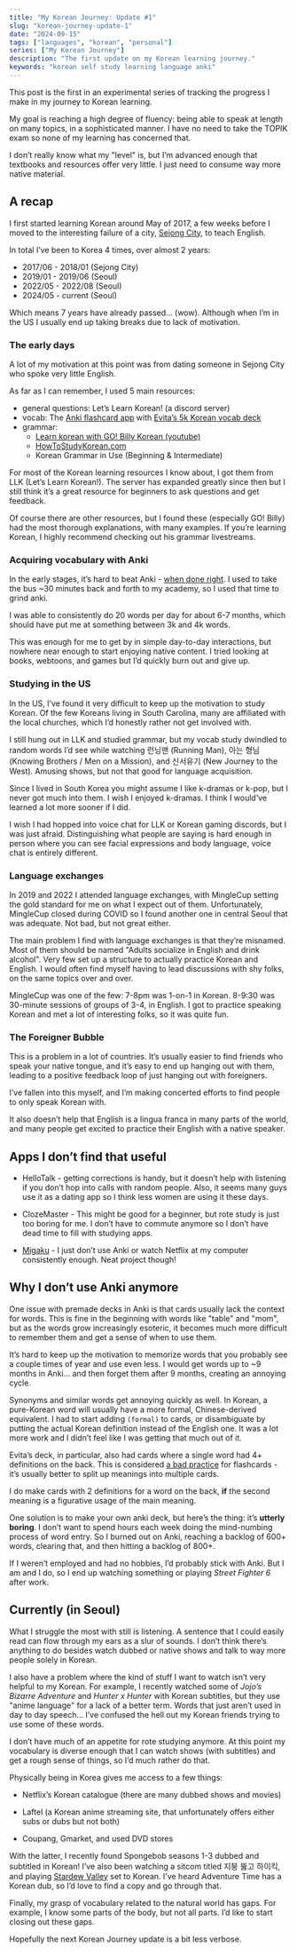 ```yaml
---
title: "My Korean Journey: Update #1"
slug: "korean-journey-update-1"
date: "2024-09-15"
tags: ["languages", "korean", "personal"]
series: ["My Korean Journey"]
description: "The first update on my Korean learning journey."
keywords: "korean self study learning language anki"
---
```


This post is the first in an experimental series of tracking the progress I make in my journey to Korean learning.

My goal is reaching a high degree of fluency: being able to speak at length on many topics, in a sophisticated manner. I have no need to take the TOPIK exam so none of my learning has concerned that.

I don’t really know what my "level" is, but I’m advanced enough that textbooks and resources offer very little. I just need to consume way more native material.

## A recap

I first started learning Korean around May of 2017, a few weeks before I moved to the interesting failure of a city, [Sejong City](https://en.wikipedia.org/wiki/Sejong_City), to teach English.

In total I’ve been to Korea 4 times, over almost 2 years:

-  2017/06 - 2018/01 (Sejong City)
-  2019/01 - 2019/06 (Seoul)
-  2022/05 - 2022/08 (Seoul)
-  2024/05 - current (Seoul)

Which means 7 years have already passed… (wow). Although when I’m in the US I usually end up taking breaks due to lack of motivation.

### The early days

A lot of my motivation at this point was from dating someone in Sejong City who spoke very little English.

As far as I can remember, I used 5 main resources:

-  general questions: Let’s Learn Korean! (a discord server)
-  vocab: The [Anki flashcard app](https://apps.ankiweb.net/) with [Evita’s 5k Korean vocab deck](https://ankiweb.net/shared/info/4066961604)
-  grammar:
    -  [Learn korean with GO! Billy Korean (youtube)](https://www.youtube.com/@GoBillyKorean)
    -  [HowToStudyKorean.com](https://www.howtostudykorean.com/)
    -  Korean Grammar in Use (Beginning & Intermediate)

For most of the Korean learning resources I know about, I got them from LLK (Let’s Learn Korean!). The server has expanded greatly since then but I still think it’s a great resource for beginners to ask questions and get feedback.

Of course there are other resources, but I found these (especially GO! Billy) had the most thorough explanations, with many examples. If you’re learning Korean, I highly recommend checking out his grammar livestreams.

### Acquiring vocabulary with Anki

In the early stages, it’s hard to beat Anki - [when done right](/posts/2019/better-anki-usage-guide/). I used to take the bus ~30 minutes back and forth to my academy, so I used that time to grind anki.

I was able to consistently do 20 words per day for about 6-7 months, which should have put me at something between 3k and 4k words.

This was enough for me to get by in simple day-to-day interactions, but nowhere near enough to start enjoying native content. I tried looking at books, webtoons, and games but I’d quickly burn out and give up.

### Studying in the US

In the US, I’ve found it very difficult to keep up the motivation to study Korean. Of the few Koreans living in South Carolina, many are affiliated with the local churches, which I’d honestly rather not get involved with.

I still hung out in LLK and studied grammar, but my vocab study dwindled to random words I’d see while watching 런닝맨 (Running Man), 아는 형님 (Knowing Brothers / Men on a Mission), and 신서유기 (New Journey to the West). Amusing shows, but not that good for language acquisition.

Since I lived in South Korea you might assume I like k-dramas or k-pop, but I never got much into them. I wish I enjoyed k-dramas. I think I would’ve learned a lot more sooner if I did.

I wish I had hopped into voice chat for LLK or Korean gaming discords, but I was just afraid. Distinguishing what people are saying is hard enough in person where you can see facial expressions and body language, voice chat is entirely different.

### Language exchanges

In 2019 and 2022 I attended language exchanges, with MingleCup setting the gold standard for me on what I expect out of them. Unfortunately, MingleCup closed during COVID so I found another one in central Seoul that was adequate. Not bad, but not great either.

The main problem I find with language exchanges is that they’re misnamed. Most of them should be named "Adults socialize in English and drink alcohol". Very few set up a structure to actually practice Korean and English. I would often find myself having to lead discussions with shy folks, on the same topics over and over.

MingleCup was one of the few: 7-8pm was 1-on-1 in Korean. 8-9:30 was 30-minute sessions of groups of 3-4, in English. I got to practice speaking Korean and met a lot of interesting folks, so it was quite fun.

### The Foreigner Bubble

This is a problem in a lot of countries. It’s usually easier to find friends who speak your native tongue, and it’s easy to end up hanging out with them, leading to a positive feedback loop of just hanging out with foreigners.

I’ve fallen into this myself, and I’m making concerted efforts to find people to only speak Korean with.

It also doesn’t help that English is a lingua franca in many parts of the world, and many people get excited to practice their English with a native speaker.

## Apps I don’t find that useful

-   HelloTalk - getting corrections is handy, but it doesn’t help with listening if you don’t hop into calls with random people. Also, it seems many guys use it as a dating app so I think less women are using it these days.

-   ClozeMaster - This might be good for a beginner, but rote study is just too boring for me. I don’t have to commute anymore so I don’t have dead time to fill with studying apps.

-   [Migaku](https://migaku.com/) - I just don’t use Anki or watch Netflix at my computer consistently enough. Neat project though!

## Why I don’t use Anki anymore

One issue with premade decks in Anki is that cards usually lack the context for words. This is fine in the beginning with words like "table" and "mom", but as the words grow increasingly esoteric, it becomes much more difficult to remember them and get a sense of when to use them.

It’s hard to keep up the motivation to memorize words that you probably see a couple times of year and use even less. I would get words up to ~9 months in Anki… and then forget them after 9 months, creating an annoying cycle.

Synonyms and similar words get annoying quickly as well. In Korean, a pure-Korean word will usually have a more formal, Chinese-derived equivalent. I had to start adding `(formal)` to cards, or disambiguate by putting the actual Korean definition instead of the English one. It was a lot more work and I didn’t feel like I was getting that much out of it.

Evita’s deck, in particular, also had cards where a single word had 4+ definitions on the back. This is considered [a bad practice](https://www.supermemo.com/en/blog/twenty-rules-of-formulating-knowledge) for flashcards - it’s usually better to split up meanings into multiple cards.

I do make cards with 2 definitions for a word on the back, **if** the second meaning is a figurative usage of the main meaning.

One solution is to make your own anki deck, but here’s the thing: it’s **utterly boring**. I don’t want to spend hours each week doing the mind-numbing process of word entry. So I burned out on Anki, reaching a backlog of 600+ words, clearing that, and then hitting a backlog of 800+.

If I weren’t employed and had no hobbies, I’d probably stick with Anki. But I am and I do, so I end up watching something or playing *Street Fighter 6* after work.

## Currently (in Seoul)

What I struggle the most with still is listening. A sentence that I could easily read can flow through my ears as a slur of sounds. I don’t think there’s anything to do besides watch dubbed or native shows and talk to way more people solely in Korean.

I also have a problem where the kind of stuff I want to watch isn’t very helpful to my Korean. For example, I recently watched some of *Jojo’s Bizarre Adventure* and *Hunter x Hunter* with Korean subtitles, but they use "anime language" for a lack of a better term. Words that just aren’t used in day to day speech… I’ve confused the hell out my Korean friends trying to use some of these words.

I don’t have much of an appetite for rote studying anymore. At this point my vocabulary is diverse enough that I can watch shows (with subtitles) and get a rough sense of things, so I’d much rather do that.

Physically being in Korea gives me access to a few things:

-   Netflix’s Korean catalogue (there are many dubbed shows and movies)

-   Laftel (a Korean anime streaming site, that unfortunately offers either subs or dubs but not both)

-   Coupang, Gmarket, and used DVD stores

With the latter, I recently found Spongebob seasons 1-3 dubbed and subtitled in Korean! I’ve also been watching a sitcom titled 지붕 뚫고 하이킥, and playing [Stardew Valley](https://www.stardewvalley.net/) set to Korean. I’ve heard Adventure Time has a Korean dub, so I’d love to find a copy and go through that.

Finally, my grasp of vocabulary related to the natural world has gaps. For example, I know some parts of the body, but not all parts. I’d like to start closing out these gaps.

Hopefully the next Korean Journey update is a bit less verbose.
